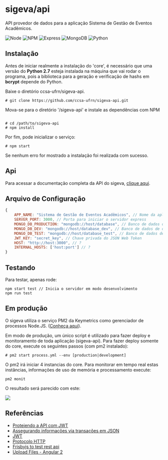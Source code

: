 # sigeva/api
API provedor de dados para a aplicação Sistema de Gestão de Eventos Acadêmicos.

![Node](https://img.shields.io/badge/Node.js-v7.0.0-green.svg)
![NPM](https://img.shields.io/badge/npm-v3.10.8-blue.svg)
![Express](https://img.shields.io/badge/Express-v4.14.0-lightgrey.svg)
![MongoDB](https://img.shields.io/badge/MongoDB-v3.2.9-green.svg)
![Python](https://img.shields.io/badge/Python-v2.7-green.svg)

## Instalação
Antes de iniciar realmente a instalação do 'core', é necessário que uma versão
do **Python 2.7** esteja instalada na máquina que vai rodar o programa, pois
a biblioteca para a geração e verificação de hashs em **bcrypt** depende do Python.

Baixe o diretório ccsa-ufrn/sigeva-api.
```
# git clone https://github.com/ccsa-ufrn/sigeva-api.git
```
Mova-se para o diretório '/sigeva-api' e instale as dependências com NPM
```

# cd /path/to/sigeva-api
# npm install
```
Por fim, pode inicializar o serviço:
```
# npm start
```
Se nenhum erro for mostrado a instalação foi realizada com sucesso.

## Api
Para acessar a documentação completa da API do sigeva, [clique aqui](docs/README.md).

## Arquivo de Configuração
```javascript
{
    APP_NAME: "Sistema de Gestão de Eventos Acadêmicos", // Nome da aplicação
    SERVER_PORT: 3000, // Porta para iniciar o servidor express
    MONGO_DB_PRODUCTION: "mongodb://host/database", // Banco de dados de produção
    MONGO_DB_DEV: "mongodb://host/database_dev", // Banco de dados de desenvolvimento
    MONGO_DB_TEST: "mongodb://host/database_test", // Banco de dados de teste
    JWT_KEY: "secret_key", // Chave privada do JSON Web Token 
    HOST: "http://host:3000", // ?
    INTERNAL_HOSTS: ['host:port'] // ?
}
```

## Testando
Para testar, apenas rode:
```
npm start test // Inicia o servidor em modo desenvolvimento
npm run test
```

## Em produção
O sigeva utiliza o serviço PM2 da Keymetrics como gerenciador de processos Node.JS. ([Conheça aqui](http://pm2.keymetrics.io/)).

Em modo de produção, um único script é utilizado para fazer deploy e monitoramento de toda aplicação (sigeva-api). 
Para fazer deploy somente do core, execute os seguintes passos (com pm2 instalado):
```
# pm2 start process.yml --env [production|development]
```
O pm2 irá iniciar 4 instancias do core. Para monitorar em tempo real estas instâncias, informações de uso de memória 
e processamento execute:
```
pm2 monit
```
O resultado será parecido com este:

![](http://i.imgur.com/Qn7rcIA.png)

## Referências
 - [Protejendo a API com JWT](https://scotch.io/tutorials/authenticate-a-node-js-api-with-json-web-tokens)
 - [Assegurando informações via transações em JSON](http://security.stackexchange.com/questions/58965/securing-json-data)
 - [JWT](https://jwt.io/introduction/)
 - [Protocolo HTTP](https://tools.ietf.org/html/rfc7231#section-4.3)
 - [Frisbyjs to test rest api](http://frisbyjs.com/docs/api/)
 - [Upload Files - Angular 2](http://stackoverflow.com/questions/40214772/file-upload-in-angular-2)
